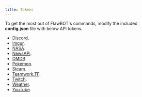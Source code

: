 ```yaml
---
title: Tokens
---
```


To get the most out of FlawBOT's commands, modify the included **config.json** file with below API tokens.

* [Discord][discord-link].
* [Imgur][imgur-link].
* [NASA][nasa-link].
* [NewsAPI][news-link].
* [OMDB][omdb-link].
* [Pokemon][pokemon-link].
* [Steam][steam-link].
* [Teamwork.TF][teamwork-link].
* [Twitch][twitch-link].
* [Weather][weather-link].
* [YouTube][youtube-link].

<!-- MARKDOWN LINKS -->
[discord-link]: https://discordapp.com/developers/applications/me
[steam-link]: https://steamcommunity.com/dev/apikey
[imgur-link]: https://api.imgur.com/oauth2/addclient
[omdb-link]: http://www.omdbapi.com/apikey.aspx
[pokemon-link]: https://dev.pokemontcg.io/
[twitch-link]: https://dev.twitch.tv/dashboard/apps/create
[nasa-link]: https://api.nasa.gov/
[teamwork-link]: https://github.com/teamworktf/website_api#teamworktf-json-api-for-information-about-team-fortress-2
[news-link]: https://newsapi.org/
[weather-link]: https://weatherstack.com/
[youtube-link]: https://console.cloud.google.com/projectselector/apis/credentials
